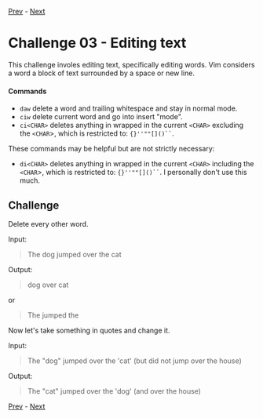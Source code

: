 [Prev](./challenge02.md) - [Next](./challenge04.md)

# Challenge 03 - Editing text

This challenge involes editing text, specifically editing words.
Vim considers a word a block of text surrounded by a space or new line.

#### Commands

* `daw` delete a word and trailing whitespace and stay in normal mode.
* `ciw` delete current word and go into insert "mode".
* `ci<CHAR>` deletes anything in wrapped in the current `<CHAR>` excluding the `<CHAR`>, which is restricted to: ``` {}''""[]()`` ```.

These commands may be helpful but are not strictly necessary:

* `di<CHAR>` deletes anything in wrapped in the current `<CHAR>` including the `<CHAR`>, which is restricted to: ``` {}''""[]()`` ```.
I personally don't use this much.

## Challenge

Delete every other word.

Input:

> The dog jumped over the cat

Output:

> dog over cat

or
> The jumped the


Now let's take something in quotes and change it.

Input:

> The "dog" jumped over the 'cat' (but did not jump over the house)

Output:

> The "cat" jumped over the 'dog' (and over the house)
 
[Prev](./challenge02.md) - [Next](./challenge04.md)